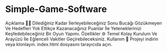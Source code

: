 # Simple-Game-Software
Açıklama ✍🏻 Dilediğiniz Kadar İlerleyebileceğiniz Sonu Bucağı Gözükmeyen Ve Hedefleri Yok Ettikçe Kazanacağınız Puanlar İle Yeteneklerinizi Keşfedebileceğiniz Bir Oyun Yapımı. Özellikler ⚙️  Temel Kolay Kurulum Ve Arayüzü İle Eğlenceli Vakitler Geçirebileceksiniz. Kullanım 🎯  Projeyi indirin veya klonlayın. index.html dosyasını tarayıcıda açın. 
